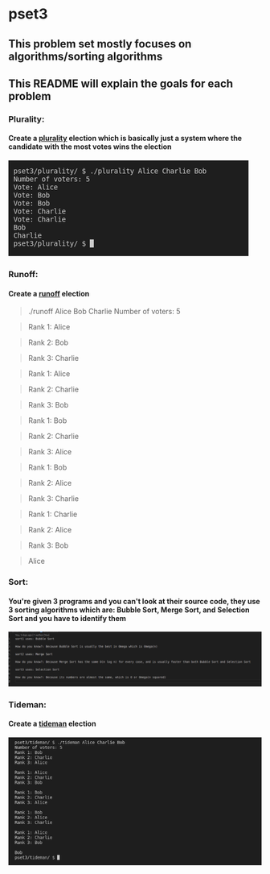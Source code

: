 # pset3

## This problem set mostly focuses on algorithms/sorting algorithms

## This README will explain the goals for each problem

### Plurality:
#### Create a [plurality](https://en.wikipedia.org/wiki/Plurality_voting) election which is basically just a system where the candidate with the most votes wins the election
![Plurality](../screenshots/plurality.png)

### Runoff:
#### Create a [runoff](https://en.wikipedia.org/wiki/Two-round_system) election
> ./runoff Alice Bob Charlie
> Number of voters: 5

> Rank 1: Alice

> Rank 2: Bob

> Rank 3: Charlie

> Rank 1: Alice

> Rank 2: Charlie

> Rank 3: Bob

> Rank 1: Bob

> Rank 2: Charlie

> Rank 3: Alice

> Rank 1: Bob

> Rank 2: Alice

> Rank 3: Charlie

> Rank 1: Charlie

> Rank 2: Alice

> Rank 3: Bob

> Alice
### Sort:
#### You're given 3 programs and you can't look at their source code, they use 3 sorting algorithms which are: Bubble Sort, Merge Sort, and Selection Sort and you have to identify them
![Sort](../screenshots/sort.png)

### Tideman:
#### Create a [tideman](https://en.wikipedia.org/wiki/Ranked_pairs) election
![Tideman](../screenshots/tideman.png)
